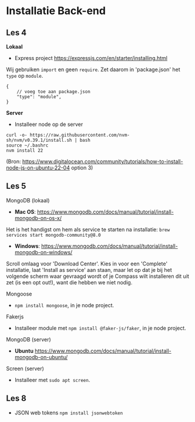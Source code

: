 # Installatie Back-end

## Les 4

**Lokaal**

* Express project
  https://expressjs.com/en/starter/installing.html

Wij gebruiken `import` en geen `require`. Zet daarom in 'package.json' het `type` op `module`.

```
{
    // voeg toe aan package.json
    "type": "module",        
}
```

**Server**

* Installeer node op de server

```
curl -o- https://raw.githubusercontent.com/nvm-sh/nvm/v0.39.1/install.sh | bash
source ~/.bashrc
nvm install 22
```

(Bron: https://www.digitalocean.com/community/tutorials/how-to-install-node-js-on-ubuntu-22-04
option 3)

<!--
// TODO windows vs mac os installaties van mongo
// TODO: auto start (daemon) op beiden checken
// TODO: check verschil in brew start commando;s (lesbrief vs site)
-->

## Les 5

MongoDB (lokaal)

* **Mac OS**: https://www.mongodb.com/docs/manual/tutorial/install-mongodb-on-os-x/

Het is het handigst om hem als service te starten na installatie:
`brew services start mongodb-community@8.0`

* **Windows**: https://www.mongodb.com/docs/manual/tutorial/install-mongodb-on-windows/

Scroll omlaag voor 'Download Center'. Kies in voor een 'Complete' installatie, laat 'Install as service' aan staan, maar
let op dat je bij het volgende scherm waar gevraagd wordt of je Compass wilt installeren dit uit zet (is een opt out!),
want die hebben we niet nodig.

Mongoose

* `npm install mongoose`, in je node project.

Fakerjs

* Installeer module met `npm install @faker-js/faker`, in je node project.

MongoDB (server)

* **Ubuntu** https://www.mongodb.com/docs/manual/tutorial/install-mongodb-on-ubuntu/

Screen (server)

* Installeer met `sudo apt screen`.

## Les 8

* JSON web tokens `npm install jsonwebtoken`